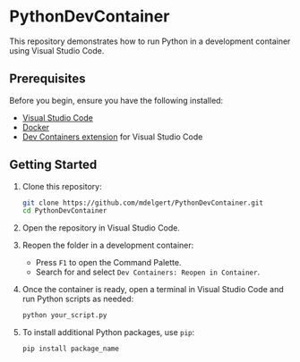 # PythonDevContainer

This repository demonstrates how to run Python in a development container using Visual Studio Code.

## Prerequisites

Before you begin, ensure you have the following installed:

- [Visual Studio Code](https://code.visualstudio.com/)
- [Docker](https://www.docker.com/)
- [Dev Containers extension](https://marketplace.visualstudio.com/items?itemName=ms-vscode-remote.remote-containers) for Visual Studio Code

## Getting Started

1. Clone this repository:

   ```bash
   git clone https://github.com/mdelgert/PythonDevContainer.git
   cd PythonDevContainer
   ```

2. Open the repository in Visual Studio Code.

3. Reopen the folder in a development container:
   - Press `F1` to open the Command Palette.
   - Search for and select `Dev Containers: Reopen in Container`.

4. Once the container is ready, open a terminal in Visual Studio Code and run Python scripts as needed:
   ```bash
   python your_script.py
   ```

5. To install additional Python packages, use `pip`:
   ```bash
   pip install package_name
   ```